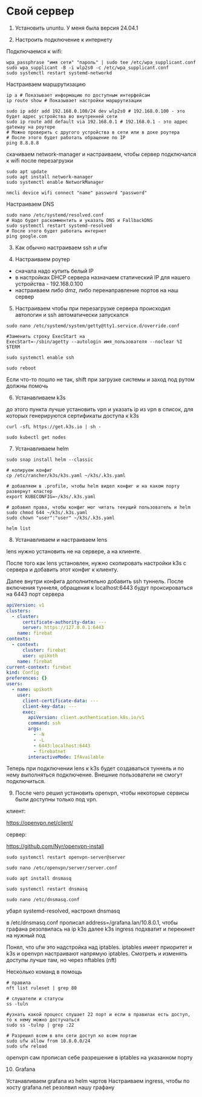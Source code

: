 # Свой сервер

1. Установить ununtu. У меня была версия 24.04.1

2. Настроить подключение к интернету

Подключаемся к wifi:
```shell
wpa_passphrase "имя сети" "пароль" | sudo tee /etc/wpa_supplicant.conf
sudo wpa_supplicant -B -i wlp2s0 -c /etc/wpa_supplicant.conf
sudo systemctl restart systemd-networkd
```

Настраиваем маршрутизацию

```shell
ip a # Показывает информацию по доступным интерфейсам
ip route show # Показывает настройки маршрутизации

sudo ip addr add 192.168.0.100/24 dev wlp2s0 # 192.168.0.100 - это будет адрес устройства во внутренней сети
sudo ip route add default via 192.168.0.1 # 192.168.0.1 - это адрес gateway на роутере
# Можно проверить с другого устройства в сети или в доке роутера
# После этого будет работать обращение по IP
ping 8.8.8.8
```

скачиваем network-manager и настраиваем, чтобы сервер подключался к wifi после перезагрузки

```shell
sudo apt update
sudo apt install network-manager
sudo systemctl enable NetworkManager

nmcli device wifi connect "name" password "password"
```

Настраиваем DNS

```shell
sudo nano /etc/systemd/resolved.conf
# Надо будет раскомментить и указать DNS и FallbackDNS 
sudo systemctl restart systemd-resolved
# После этого будет работать интернет
ping google.com
```

3. Как обычно настраиваем ssh и ufw

4. Настраиваем роутер

- сначала надо купить белый IP
- в настройках DHCP сервера назначаем статический IP для нашего устройства - 192.168.0.100
- настраиваем либо dmz, либо перенаправление портов на наш сервер

5. Настраиваем чтобы при перезагрузке сервера происходил автологин и ssh автоматически запускался

```shell
sudo nano /etc/systemd/system/getty@tty1.service.d/override.conf

#Заменить строку ExecStart на
ExecStart=-/sbin/agetty --autologin имя_пользователя --noclear %I $TERM

sudo systemctl enable ssh 

sudo reboot
```

Если что-то пошло не так, shift при загрузке системы и заход под рутом должны помочь

6. Устанавливаем k3s

до этого пункта лучше установить vpn и указать ip из vpn в список, для которых генерируются сертификаты доступа к k3s

```shell
curl -sfL https://get.k3s.io | sh -

sudo kubectl get nodes
```

7. Устанавливаем helm

```shell
sudo snap install helm --classic

# копируем конфиг
cp /etc/rancher/k3s/k3s.yaml ~/k3s/.k3s.yaml

# добавляем в .profile, чтобы helm видел конфиг и на каком порту развернут кластер
export KUBECONFIG=~/k3s/.k3s.yaml

# добавил права, чтобы конфиг мог читать текущий пользователь и helm 
sudo chmod 644 ~/k3s/.k3s.yaml
sudo chown "user":"user" ~/k3s/.k3s.yaml

helm list
```

8. Устанавливаем и настраиваем lens

lens нужно установить не на сервере, а на клиенте.

После того как lens установлен, нужно скопировать настройки k3s с сервера и добавить этот конфиг к клиенту.

Далее внутри конфига дополнительно добавить ssh туннель. После включения туннеля, обращения к localhost:6443 будут
проксироваться на 6443 порт сервера

```yaml
apiVersion: v1
clusters:
  - cluster:
      certificate-authority-data: ---
      server: https://127.0.0.1:6443
    name: firebat
contexts:
  - context:
      cluster: firebat
      user: upikoth
    name: firebat
current-context: firebat
kind: Config
preferences: {}
users:
  - name: upikoth
    user:
      client-certificate-data: ---
      client-key-data: ---
      exec:
        apiVersion: client.authentication.k8s.io/v1
        command: ssh
        args:
          - -N
          - -L
          - 6443:localhost:6443
          - firebatnet
        interactiveMode: IfAvailable
```

Теперь при подключении lens к k3s будет создаваться туннель и по нему выполняться подключение. Внешние пользователи не 
смогут подключиться.

9. После чего решил установить openvpn, чтобы некоторые сервисы были доступны только под vpn.

клиент:

https://openvpn.net/client/

сервер:

https://github.com/Nyr/openvpn-install

```shell
sudo systemctl restart openvpn-server@server

sudo nano /etc/openvpn/server/server.conf

sudo apt install dnsmasq

sudo systemctl restart dnsmasq

sudo nano /etc/dnsmasq.conf
```

убарл systemd-resolved, настроил dnsmasq

в /etc/dnsmasq.conf прописал address=/grafana.lan/10.8.0.1, чтобы графана резолвилась на ip k3s
далее k3s ingress подхватит и перекинет на нужный под

Понял, что ufw это надстройка над iptables. iptables имеет приоритет и k3s и openvpn настраивают напрямую iptables.
Смотреть и изменять доступы лучше там, но через nftables (nft)

Несколько команд в помощь

```shell
# правила
nft list ruleset | grep 80

# слушатели и статусы
ss -tuln

#узнать какой процесс слушает 22 порт и если в правилах есть доступ, то к нему можно достучаться
sudo ss -tulnp | grep :22
```

```shell
# Разрешил всем в впн сети доступ ко всем портам
sudo ufw allow from 10.8.0.0/24
sudo ufw reload
```

openvpn сам прописал себе разрешение в iptables на указанном порту

10. Grafana

Устанавливаем grafana из helm чартов
Настраиваем ingress, чтобы по хосту grafana.net резолвил нашу графану
